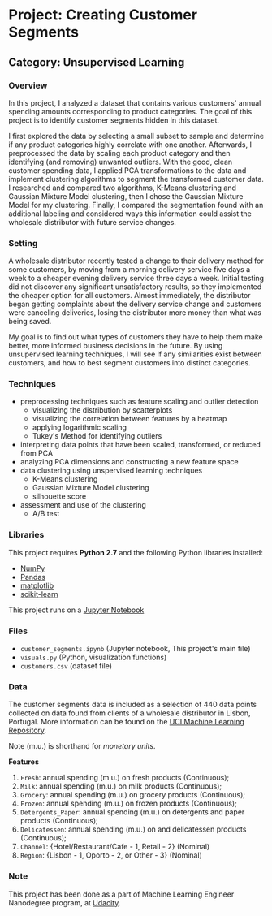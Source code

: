 # Project: Creating Customer Segments
## Category: Unsupervised Learning

### Overview

In this project, I analyzed a dataset that contains various customers' annual spending amounts corresponding to product categories. The goal of this project is to identify customer segments hidden in this dataset.

I first explored the data by selecting a small subset to sample and determine if any product categories highly correlate with one another. Afterwards, I preprocessed the data by scaling each product category and then identifying (and removing) unwanted outliers. With the good, clean customer spending data, I applied PCA transformations to the data and implement clustering algorithms to segment the transformed customer data.
I researched and compared two algorithms, K-Means clustering and Gaussian Mixture Model clustering, then I chose the Gaussian Mixture Model for my clustering.
Finally, I compared the segmentation found with an additional labeling and considered ways this information could assist the wholesale distributor with future service changes.

### Setting

A wholesale distributor recently tested a change to their delivery method for some customers, by moving from a morning delivery service five days a week to a cheaper evening delivery service three days a week. Initial testing did not discover any significant unsatisfactory results, so they implemented the cheaper option for all customers. Almost immediately, the distributor began getting complaints about the delivery service change and customers were canceling deliveries, losing the distributor more money than what was being saved.

My goal is to find out what types of customers they have to help them make better, more informed business decisions in the future. By using unsupervised learning techniques, I will see if any similarities exist
between customers, and how to best segment customers into distinct categories.

### Techniques

- preprocessing techniques such as feature scaling and outlier detection
  - visualizing the distribution by scatterplots
  - visualizing the correlation between features by a heatmap
  - applying logarithmic scaling
  - Tukey's Method for identifying outliers
- interpreting data points that have been scaled, transformed, or reduced from PCA
- analyzing PCA dimensions and constructing a new feature space
- data clustering using unspervised learning techniques
  - K-Means clustering
  - Gaussian Mixture Model clustering
  - silhouette score
- assessment and use of the clustering
  - A/B test


### Libraries

This project requires **Python 2.7** and the following Python libraries installed:

- [NumPy](http://www.numpy.org/)
- [Pandas](http://pandas.pydata.org)
- [matplotlib](http://matplotlib.org/)
- [scikit-learn](http://scikit-learn.org/stable/)

This project runs on a [Jupyter Notebook](http://ipython.org/notebook.html)

### Files

- `customer_segments.ipynb` (Jupyter notebook, This project's main file)
- `visuals.py` (Python, visualization functions)
- `customers.csv` (dataset file)

### Data

The customer segments data is included as a selection of 440 data points collected on data found from clients of a wholesale distributor in Lisbon, Portugal. More information can be found on the [UCI Machine Learning Repository](https://archive.ics.uci.edu/ml/datasets/Wholesale+customers).

Note (m.u.) is shorthand for *monetary units*.

**Features**

 1. `Fresh`: annual spending (m.u.) on fresh products (Continuous);
 2. `Milk`: annual spending (m.u.) on milk products (Continuous);
 3. `Grocery`: annual spending (m.u.) on grocery products (Continuous);
 4. `Frozen`: annual spending (m.u.) on frozen products (Continuous);
 5. `Detergents_Paper`: annual spending (m.u.) on detergents and paper products (Continuous);
 6. `Delicatessen`: annual spending (m.u.) on and delicatessen products (Continuous);
 7. `Channel`: {Hotel/Restaurant/Cafe - 1, Retail - 2} (Nominal)
 8. `Region`: {Lisbon - 1, Oporto - 2, or Other - 3} (Nominal)


 ### Note

 This project has been done as a part of Machine Learning Engineer Nanodegree program, at [Udacity](https://www.udacity.com/).

